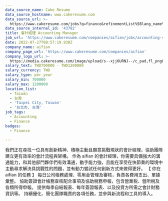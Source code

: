 ```yaml
---
data_source_name: Cake Resume
data_source_hostname: www.cakeresume.com
data_source_url: >-
  https://www.cakeresume.com/jobs?q=finance&refinementList%5Blang_name%5D%5B0%5D=English&refinementList%5Bsalary_type%5D=per_year&range%5Bsalary_range%5D%5Bmin%5D=1000000&page=3
data_source_internal_id: '43782'
title: 會計經理 Accounting Manager
job_url: 'https://www.cakeresume.com/companies/aifian/jobs/accounting-specialist-4bde34'
date: 2022-07-27T08:57:19.938Z
company_name: aifian
company_page_url: 'https://www.cakeresume.com/companies/aifian'
company_logo_url: >-
  https://media.cakeresume.com/image/upload/s--xjj6URNJ--/c_pad,fl_png8,h_200,w_200/v1594003769/dqegf8bo2xsfin8seac0.png
salary_text: TWD700000 - TWD1200000
salary_currency: TWD
salary_type: per_year
salary_min: 700000
salary_max: 1200000
location_list:
  - Taiwan
  - 台灣
  - 'Taipei City, Taiwan'
  - '台北市, 台灣'
job_tags:
  - Accounting
  - Finance
badges:
  - Finance

---
```


我們正在尋找一位具有創新精神、積極主動且願意挑戰現狀的會計經理，協助團隊建立更有效率的會計流程與架構。 作為 aifian 的會計經理，你需要具備強大的溝通能力，和其他部門夥伴們有效溝通，動手能力強，且能在享受在快節奏的環境中主動尋求解決具挑戰性的問題，並有動力嘗試任何創新方式來做得更好。 【 你在 aifian 的任務 】 每日公司帳務處理、零用金管理及審核，負責各費用支出、單據彙整。 協助簽證會計帳務查核配合事項及協助稅務申報，包含營業税、營所稅及各類所得申報。 提供每季自結報表、每年簽證報表、以及投資方所需之會計財務資訊等。 持續優化、簡化團隊職責的各項任務，並參與新流程和工具的導入。